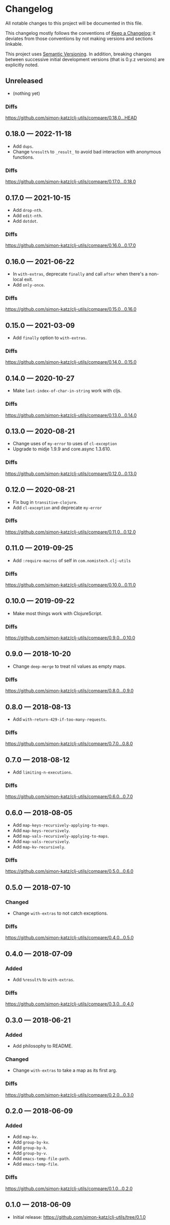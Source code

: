 # Changelog

All notable changes to this project will be documented in this file.

This changelog mostly follows the conventions of
[Keep a Changelog](http://keepachangelog.com/en/1.0.0/); it deviates from those
conventions by not making versions and sections linkable.

This project uses [Semantic Versioning](http://semver.org/spec/v2.0.0.html).
In addition, breaking changes between successive
initial development versions (that is 0.y.z versions)
are explicitly noted.

## Unreleased

- (nothing yet)

### Diffs

https://github.com/simon-katz/clj-utils/compare/0.18.0...HEAD


## 0.18.0 — 2022-11-18

- Add `dups`.
- Change `%result%` to `_result_` to avoid bad interaction with
  anonymous functions.

### Diffs

https://github.com/simon-katz/clj-utils/compare/0.17.0...0.18.0


## 0.17.0 — 2021-10-15

- Add `drop-nth`.
- Add `edit-nth`.
- Add `dotdot`.

### Diffs

https://github.com/simon-katz/clj-utils/compare/0.16.0...0.17.0


## 0.16.0 — 2021-06-22

- In `with-extras`, deprecate `finally` and call `after` when there's a
  non-local exit.
- Add `only-once`.

### Diffs

https://github.com/simon-katz/clj-utils/compare/0.15.0...0.16.0


## 0.15.0 — 2021-03-09

- Add `finally` option to `with-extras`.

### Diffs

https://github.com/simon-katz/clj-utils/compare/0.14.0...0.15.0


## 0.14.0 — 2020-10-27

- Make `last-index-of-char-in-string` work with cljs.

### Diffs

https://github.com/simon-katz/clj-utils/compare/0.13.0...0.14.0


## 0.13.0 — 2020-08-21

- Change uses of `my-error` to uses of `cl-exception`
- Upgrade to midje 1.9.9 and core.async 1.3.610.

### Diffs

https://github.com/simon-katz/clj-utils/compare/0.12.0...0.13.0


## 0.12.0 — 2020-08-21

- Fix bug in `transitive-clojure`.
- Add `cl-exception` and deprecate `my-error`

### Diffs

https://github.com/simon-katz/clj-utils/compare/0.11.0...0.12.0


## 0.11.0 — 2019-09-25

- Add `:require-macros` of self in `com.nomistech.clj-utils`

### Diffs

https://github.com/simon-katz/clj-utils/compare/0.10.0...0.11.0


## 0.10.0 — 2019-09-22

- Make most things work with ClojureScript.

### Diffs

https://github.com/simon-katz/clj-utils/compare/0.9.0...0.10.0


## 0.9.0 — 2018-10-20

- Change `deep-merge` to treat nil values as empty maps.

### Diffs

https://github.com/simon-katz/clj-utils/compare/0.8.0...0.9.0


## 0.8.0 — 2018-08-13

- Add `with-return-429-if-too-many-requests`.

### Diffs

https://github.com/simon-katz/clj-utils/compare/0.7.0...0.8.0


## 0.7.0 — 2018-08-12

- Add `limiting-n-executions`.

### Diffs

https://github.com/simon-katz/clj-utils/compare/0.6.0...0.7.0



## 0.6.0 — 2018-08-05

- Add `map-keys-recursively-applying-to-maps`.
- Add `map-keys-recursively`.
- Add `map-vals-recursively-applying-to-maps`.
- Add `map-vals-recursively`.
- Add `map-kv-recursively`.


### Diffs

https://github.com/simon-katz/clj-utils/compare/0.5.0...0.6.0



## 0.5.0 — 2018-07-10

### Changed

- Change `with-extras` to not catch exceptions.


### Diffs

https://github.com/simon-katz/clj-utils/compare/0.4.0...0.5.0


## 0.4.0 — 2018-07-09

### Added

- Add `%result%` to `with-extras`.

### Diffs

https://github.com/simon-katz/clj-utils/compare/0.3.0...0.4.0


## 0.3.0 — 2018-06-21

### Added

- Add philosophy to README.

### Changed

- Change `with-extras` to take a map as its first arg.


### Diffs

https://github.com/simon-katz/clj-utils/compare/0.2.0...0.3.0


## 0.2.0 — 2018-06-09

### Added

- Add `map-kv`.
- Add `group-by-kv`.
- Add `group-by-k`.
- Add `group-by-v`.
- Add `emacs-temp-file-path`.
- Add `emacs-temp-file`.


### Diffs

https://github.com/simon-katz/clj-utils/compare/0.1.0...0.2.0


## 0.1.0 — 2018-06-09

- Initial release: https://github.com/simon-katz/clj-utils/tree/0.1.0
